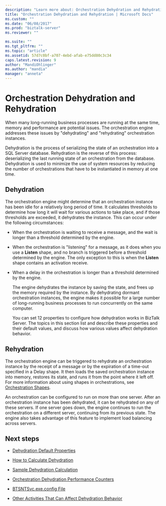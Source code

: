 ```yaml
---
description: "Learn more about: Orchestration Dehydration and Rehydration"
title: "Orchestration Dehydration and Rehydration | Microsoft Docs"
ms.custom: ""
ms.date: "06/08/2017"
ms.prod: "biztalk-server"
ms.reviewer: ""

ms.suite: ""
ms.tgt_pltfrm: ""
ms.topic: "article"
ms.assetid: 57d7c0bf-a707-4ebd-afab-e75dd80c3c34
caps.latest.revision: 9
author: "MandiOhlinger"
ms.author: "mandia"
manager: "anneta"
---
```

# Orchestration Dehydration and Rehydration
When many long-running business processes are running at the same time, memory and performance are potential issues. The orchestration engine addresses these issues by "dehydrating" and "rehydrating" orchestration instances.  
  
 Dehydration is the process of serializing the state of an orchestration into a SQL Server database. Rehydration is the reverse of this process: deserializing the last running state of an orchestration from the database. Dehydration is used to minimize the use of system resources by reducing the number of orchestrations that have to be instantiated in memory at one time.  
  
## Dehydration  
 The orchestration engine might determine that an orchestration instance has been idle for a relatively long period of time. It calculates thresholds to determine how long it will wait for various actions to take place, and if those thresholds are exceeded, it dehydrates the instance. This can occur under the following circumstances:  
  
- When the orchestration is waiting to receive a message, and the wait is longer than a threshold determined by the engine.  
  
- When the orchestration is "listening" for a message, as it does when you use a **Listen** shape, and no branch is triggered before a threshold determined by the engine. The only exception to this is when the **Listen** shape contains an activation receive.  
  
- When a delay in the orchestration is longer than a threshold determined by the engine.  
  
  The engine dehydrates the instance by saving the state, and frees up the memory required by the instance. By dehydrating dormant orchestration instances, the engine makes it possible for a large number of long-running business processes to run concurrently on the same computer.  
  
  You can set 12 properties to configure how dehydration works in BizTalk Server. The topics in this section list and describe these properties and their default values, and discuss how various values affect dehydration behavior.  
  
## Rehydration  
 The orchestration engine can be triggered to rehydrate an orchestration instance by the receipt of a message or by the expiration of a time-out specified in a Delay shape. It then loads the saved orchestration instance into memory, restores its state, and runs it from the point where it left off. For more information about using shapes in orchestrations, see [Orchestration Shapes](../core/orchestration-shapes.md).  
  
 An orchestration can be configured to run on more than one server. After an orchestration instance has been dehydrated, it can be rehydrated on any of these servers. If one server goes down, the engine continues to run the orchestration on a different server, continuing from its previous state. The engine also takes advantage of this feature to implement load balancing across servers.  
  
## Next steps
  
-   [Dehydration Default Properties](../core/dehydration-default-properties.md)  
  
-   [How to Calculate Dehydration](../core/how-to-calculate-dehydration.md)  
  
-   [Sample Dehydration Calculation](../core/sample-dehydration-calculation.md)  
  
-   [Orchestration Dehydration Performance Counters](../core/orchestration-dehydration-performance-counters.md)  
  
-   [BTSNTSvc.exe.config File](../core/btsntsvc-exe-config-file.md)  
  
-   [Other Activities That Can Affect Dehydration Behavior](../core/other-activities-that-can-affect-dehydration-behavior.md)
